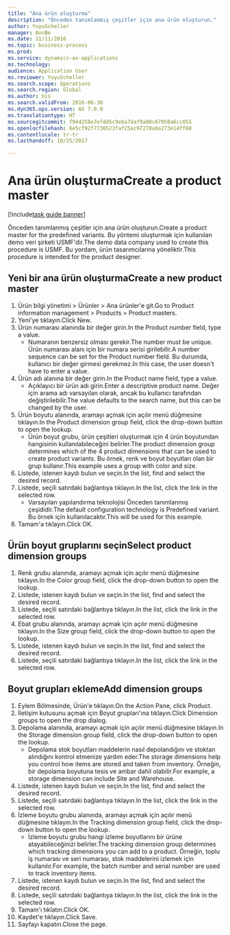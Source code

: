 ```yaml
--- 
title: "Ana ürün oluşturma"
description: "Önceden tanımlanmış çeşitler için ana ürün oluşturun."
author: YuyuScheller
manager: AnnBe
ms.date: 11/11/2016
ms.topic: business-process
ms.prod: 
ms.service: dynamics-ax-applications
ms.technology: 
audience: Application User
ms.reviewer: YuyuScheller
ms.search.scope: Operations
ms.search.region: Global
ms.author: bis
ms.search.validFrom: 2016-06-30
ms.dyn365.ops.version: AX 7.0.0
ms.translationtype: HT
ms.sourcegitcommit: f944258e7efdd5c9eba7daf9a80c67058a6cc055
ms.openlocfilehash: 6e5cf92f7736523faf25ac97278a8a273e14ff88
ms.contentlocale: tr-tr
ms.lasthandoff: 10/25/2017

---
```

# <a name="create-a-product-master"></a><span data-ttu-id="b59ec-103">Ana ürün oluşturma</span><span class="sxs-lookup"><span data-stu-id="b59ec-103">Create a product master</span></span>

[!include[task guide banner](../../includes/task-guide-banner.md)]

<span data-ttu-id="b59ec-104">Önceden tanımlanmış çeşitler için ana ürün oluşturun.</span><span class="sxs-lookup"><span data-stu-id="b59ec-104">Create a product master for the predefined variants.</span></span> <span data-ttu-id="b59ec-105">Bu yöntemi oluşturmak için kullanılan demo veri şirketi USMF'dir.</span><span class="sxs-lookup"><span data-stu-id="b59ec-105">The demo data company used to create this procedure is USMF.</span></span> <span data-ttu-id="b59ec-106">Bu yordam, ürün tasarımcılarına yöneliktir.</span><span class="sxs-lookup"><span data-stu-id="b59ec-106">This procedure is intended for the product designer.</span></span>


## <a name="create-a-new-product-master"></a><span data-ttu-id="b59ec-107">Yeni bir ana ürün oluşturma</span><span class="sxs-lookup"><span data-stu-id="b59ec-107">Create a new product master</span></span>
1. <span data-ttu-id="b59ec-108">Ürün bilgi yönetimi > Ürünler > Ana ürünler'e git.</span><span class="sxs-lookup"><span data-stu-id="b59ec-108">Go to Product information management > Products > Product masters.</span></span>
2. <span data-ttu-id="b59ec-109">Yeni'ye tıklayın.</span><span class="sxs-lookup"><span data-stu-id="b59ec-109">Click New.</span></span>
3. <span data-ttu-id="b59ec-110">Ürün numarası alanında bir değer girin.</span><span class="sxs-lookup"><span data-stu-id="b59ec-110">In the Product number field, type a value.</span></span>
    * <span data-ttu-id="b59ec-111">Numaranın benzersiz olması gerekir.</span><span class="sxs-lookup"><span data-stu-id="b59ec-111">The number must be unique.</span></span> <span data-ttu-id="b59ec-112">Ürün numarası alanı için bir numara serisi girilebilir.</span><span class="sxs-lookup"><span data-stu-id="b59ec-112">A number sequence can be set for the Product number field.</span></span> <span data-ttu-id="b59ec-113">Bu durumda, kullanıcı bir değer girmesi gerekmez.</span><span class="sxs-lookup"><span data-stu-id="b59ec-113">In this case, the user doesn't have to enter a value.</span></span>  
4. <span data-ttu-id="b59ec-114">Ürün adı alanına bir değer girin.</span><span class="sxs-lookup"><span data-stu-id="b59ec-114">In the Product name field, type a value.</span></span>
    * <span data-ttu-id="b59ec-115">Açıklayıcı bir ürün adı girin.</span><span class="sxs-lookup"><span data-stu-id="b59ec-115">Enter a descriptive product name.</span></span> <span data-ttu-id="b59ec-116">Değer için arama adı varsayılan olarak, ancak bu kullanıcı tarafından değiştirilebilir.</span><span class="sxs-lookup"><span data-stu-id="b59ec-116">The value defaults to the search name, but this can be changed by the user.</span></span>  
5. <span data-ttu-id="b59ec-117">Ürün boyutu alanında, aramayı açmak için açılır menü düğmesine tıklayın.</span><span class="sxs-lookup"><span data-stu-id="b59ec-117">In the Product dimension group field, click the drop-down button to open the lookup.</span></span>
    * <span data-ttu-id="b59ec-118">Ürün boyut grubu, ürün çeşitleri oluşturmak için 4 ürün boyutundan hangisinin kullanılabileceğini belirler.</span><span class="sxs-lookup"><span data-stu-id="b59ec-118">The product dimension group determines which of the 4 product dimensions that can be used to create product variants.</span></span> <span data-ttu-id="b59ec-119">Bu örnek, renk ve boyut boyutları olan bir grup kullanır.</span><span class="sxs-lookup"><span data-stu-id="b59ec-119">This example uses a group with color and size.</span></span>  
6. <span data-ttu-id="b59ec-120">Listede, istenen kaydı bulun ve seçin.</span><span class="sxs-lookup"><span data-stu-id="b59ec-120">In the list, find and select the desired record.</span></span>
7. <span data-ttu-id="b59ec-121">Listede, seçili satırdaki bağlantıya tıklayın.</span><span class="sxs-lookup"><span data-stu-id="b59ec-121">In the list, click the link in the selected row.</span></span>
    * <span data-ttu-id="b59ec-122">Varsayılan yapılandırma teknolojisi Önceden tanımlanmış çeşididir.</span><span class="sxs-lookup"><span data-stu-id="b59ec-122">The default configuration technology is Predefined variant.</span></span> <span data-ttu-id="b59ec-123">Bu örnek için kullanılacaktır.</span><span class="sxs-lookup"><span data-stu-id="b59ec-123">This will be used for this example.</span></span>  
8. <span data-ttu-id="b59ec-124">Tamam'a tıklayın.</span><span class="sxs-lookup"><span data-stu-id="b59ec-124">Click OK.</span></span>

## <a name="select-product-dimension-groups"></a><span data-ttu-id="b59ec-125">Ürün boyut gruplarını seçin</span><span class="sxs-lookup"><span data-stu-id="b59ec-125">Select product dimension groups</span></span>
1. <span data-ttu-id="b59ec-126">Renk grubu alanında, aramayı açmak için açılır menü düğmesine tıklayın.</span><span class="sxs-lookup"><span data-stu-id="b59ec-126">In the Color group field, click the drop-down button to open the lookup.</span></span>
2. <span data-ttu-id="b59ec-127">Listede, istenen kaydı bulun ve seçin.</span><span class="sxs-lookup"><span data-stu-id="b59ec-127">In the list, find and select the desired record.</span></span>
3. <span data-ttu-id="b59ec-128">Listede, seçili satırdaki bağlantıya tıklayın.</span><span class="sxs-lookup"><span data-stu-id="b59ec-128">In the list, click the link in the selected row.</span></span>
4. <span data-ttu-id="b59ec-129">Ebat grubu alanında, aramayı açmak için açılır menü düğmesine tıklayın.</span><span class="sxs-lookup"><span data-stu-id="b59ec-129">In the Size group field, click the drop-down button to open the lookup.</span></span>
5. <span data-ttu-id="b59ec-130">Listede, istenen kaydı bulun ve seçin.</span><span class="sxs-lookup"><span data-stu-id="b59ec-130">In the list, find and select the desired record.</span></span>
6. <span data-ttu-id="b59ec-131">Listede, seçili satırdaki bağlantıya tıklayın.</span><span class="sxs-lookup"><span data-stu-id="b59ec-131">In the list, click the link in the selected row.</span></span>

## <a name="add-dimension-groups"></a><span data-ttu-id="b59ec-132">Boyut grupları ekleme</span><span class="sxs-lookup"><span data-stu-id="b59ec-132">Add dimension groups</span></span>
1. <span data-ttu-id="b59ec-133">Eylem Bölmesinde, Ürün'e tıklayın.</span><span class="sxs-lookup"><span data-stu-id="b59ec-133">On the Action Pane, click Product.</span></span>
2. <span data-ttu-id="b59ec-134">İletişim kutusunu açmak için Boyut grupları'ına tıklayın.</span><span class="sxs-lookup"><span data-stu-id="b59ec-134">Click Dimension groups to open the drop dialog.</span></span>
3. <span data-ttu-id="b59ec-135">Depolama alanında, aramayı açmak için açılır menü düğmesine tıklayın.</span><span class="sxs-lookup"><span data-stu-id="b59ec-135">In the Storage dimension group field, click the drop-down button to open the lookup.</span></span>
    * <span data-ttu-id="b59ec-136">Depolama stok boyutları maddelerin nasıl depolandığını ve stoktan alındığını kontrol etmenize yardım eder.</span><span class="sxs-lookup"><span data-stu-id="b59ec-136">The storage dimensions help you control how items are stored and taken from inventory.</span></span> <span data-ttu-id="b59ec-137">Örneğin, bir depolama boyutuna tesis ve ambar dahil olabilir.</span><span class="sxs-lookup"><span data-stu-id="b59ec-137">For example, a storage dimension can include Site and Warehouse.</span></span>  
4. <span data-ttu-id="b59ec-138">Listede, istenen kaydı bulun ve seçin.</span><span class="sxs-lookup"><span data-stu-id="b59ec-138">In the list, find and select the desired record.</span></span>
5. <span data-ttu-id="b59ec-139">Listede, seçili satırdaki bağlantıya tıklayın.</span><span class="sxs-lookup"><span data-stu-id="b59ec-139">In the list, click the link in the selected row.</span></span>
6. <span data-ttu-id="b59ec-140">İzleme boyutu grubu alanında, aramayı açmak için açılır menü düğmesine tıklayın.</span><span class="sxs-lookup"><span data-stu-id="b59ec-140">In the Tracking dimension group field, click the drop-down button to open the lookup.</span></span>
    * <span data-ttu-id="b59ec-141">İzleme boyutu grubu hangi izleme boyutlarını bir ürüne atayabileceğinizi belirler.</span><span class="sxs-lookup"><span data-stu-id="b59ec-141">The tracking dimension group determines which tracking dimensions you can add to a product.</span></span> <span data-ttu-id="b59ec-142">Örneğin, toplu iş numarası ve seri numarası, stok maddelerini izlemek için kullanılır.</span><span class="sxs-lookup"><span data-stu-id="b59ec-142">For example, the batch number and serial number are used to track inventory items.</span></span>  
7. <span data-ttu-id="b59ec-143">Listede, istenen kaydı bulun ve seçin.</span><span class="sxs-lookup"><span data-stu-id="b59ec-143">In the list, find and select the desired record.</span></span>
8. <span data-ttu-id="b59ec-144">Listede, seçili satırdaki bağlantıya tıklayın.</span><span class="sxs-lookup"><span data-stu-id="b59ec-144">In the list, click the link in the selected row.</span></span>
9. <span data-ttu-id="b59ec-145">Tamam'ı tıklatın.</span><span class="sxs-lookup"><span data-stu-id="b59ec-145">Click OK.</span></span>
10. <span data-ttu-id="b59ec-146">Kaydet'e tıklayın.</span><span class="sxs-lookup"><span data-stu-id="b59ec-146">Click Save.</span></span>
11. <span data-ttu-id="b59ec-147">Sayfayı kapatın.</span><span class="sxs-lookup"><span data-stu-id="b59ec-147">Close the page.</span></span>


